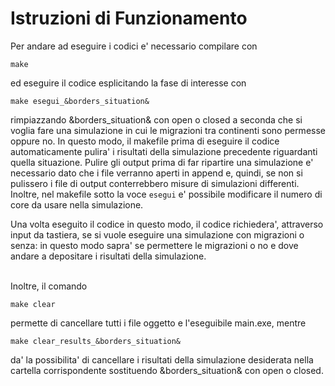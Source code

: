 # Istruzioni di Funzionamento 

Per andare ad eseguire i codici e' necessario compilare con  
```
make
```
ed eseguire il codice esplicitando la fase di interesse con 
```
make esegui_&borders_situation&
```
rimpiazzando &borders_situation& con open o closed a seconda che si voglia fare una simulazione in cui le migrazioni tra continenti sono permesse oppure no.
In questo modo, il makefile prima di eseguire il codice automaticamente pulira' i risultati della simulazione precedente riguardanti quella situazione. Pulire gli output prima di far ripartire una simulazione e' necessario dato che i file verranno aperti in append e, quindi, se non si pulissero i file di output conterrebbero misure di simulazioni differenti. \
Inoltre, nel makefile sotto la voce `esegui` e' possibile modificare il numero di core da usare nella simulazione.

Una volta eseguito il codice in questo modo, il codice richiedera', attraverso input da tastiera,  se si vuole eseguire una simulazione con migrazioni o senza: in questo modo sapra' se permettere le migrazioni o no e dove andare a depositare i risultati della simulazione.

\
Inoltre, il comando 
```
make clear
```
permette di cancellare tutti i file oggetto e l'eseguibile main.exe, mentre
```
make clear_results_&borders_situation&
```
da' la possibilita' di cancellare i risultati della simulazione desiderata nella cartella corrispondente sostituendo &borders_situation& con open o closed.
